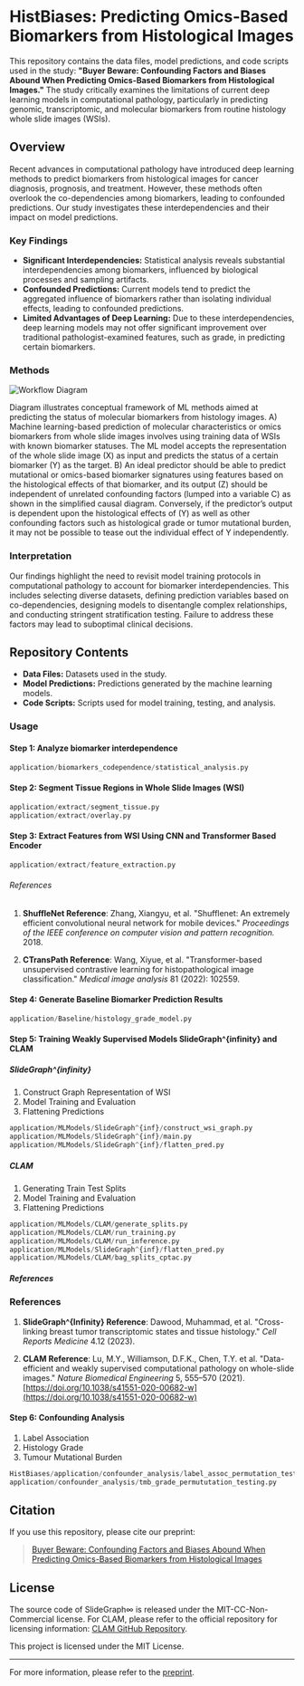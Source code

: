 # HistBiases: Predicting Omics-Based Biomarkers from Histological Images

This repository contains the data files, model predictions, and code scripts used in the study: **"Buyer Beware: Confounding Factors and Biases Abound When Predicting Omics-Based Biomarkers from Histological Images."** The study critically examines the limitations of current deep learning models in computational pathology, particularly in predicting genomic, transcriptomic, and molecular biomarkers from routine histology whole slide images (WSIs).

## Overview

Recent advances in computational pathology have introduced deep learning methods to predict biomarkers from histological images for cancer diagnosis, prognosis, and treatment. However, these methods often overlook the co-dependencies among biomarkers, leading to confounded predictions. Our study investigates these interdependencies and their impact on model predictions.

### Key Findings

- **Significant Interdependencies:** Statistical analysis reveals substantial interdependencies among biomarkers, influenced by biological processes and sampling artifacts.
- **Confounded Predictions:** Current models tend to predict the aggregated influence of biomarkers rather than isolating individual effects, leading to confounded predictions.
- **Limited Advantages of Deep Learning:** Due to these interdependencies, deep learning models may not offer significant improvement over traditional pathologist-examined features, such as grade, in predicting certain biomarkers.

### Methods
![Workflow Diagram](https://github.com/user-attachments/assets/ccc38b3f-bb17-4b8d-92a5-302ef5635d68)

Diagram illustrates conceptual framework of ML methods aimed at predicting the status of molecular biomarkers from histology images. 
A) Machine learning-based prediction of molecular characteristics or omics biomarkers from whole slide images involves using training data of WSIs with known biomarker statuses. The ML model accepts the representation of the whole slide image (X) as input and predicts the status of a certain biomarker (Y) as the target. B) An ideal predictor should be able to predict mutational or omics-based biomarker signatures using features based on the histological effects of that biomarker, and its output (Z) should be independent of unrelated confounding factors (lumped into a variable C) as shown in the simplified causal diagram. Conversely, if the predictor’s output is dependent upon the histological effects of (Y) as well as other confounding factors such as histological grade or tumor mutational burden, it may not be possible to tease out the individual effect of Y independently.

### Interpretation

Our findings highlight the need to revisit model training protocols in computational pathology to account for biomarker interdependencies. This includes selecting diverse datasets, defining prediction variables based on co-dependencies, designing models to disentangle complex relationships, and conducting stringent stratification testing. Failure to address these factors may lead to suboptimal clinical decisions.

## Repository Contents

- **Data Files:** Datasets used in the study.
- **Model Predictions:** Predictions generated by the machine learning models.
- **Code Scripts:** Scripts used for model training, testing, and analysis.

### Usage

#### Step 1: Analyze biomarker interdependence
````python
application/biomarkers_codependence/statistical_analysis.py
````
#### Step 2: Segment Tissue Regions in Whole Slide Images (WSI)
````python
application/extract/segment_tissue.py
application/extract/overlay.py
````
#### Step 3: Extract Features from WSI Using CNN and Transformer Based Encoder 
````python
application/extract/feature_extraction.py
````
###### References
1. **ShuffleNet Reference**: Zhang, Xiangyu, et al. "Shufflenet: An extremely efficient convolutional neural network for mobile devices." *Proceedings of the IEEE conference on computer vision and pattern recognition.* 2018.

2. **CTransPath Reference**: Wang, Xiyue, et al. "Transformer-based unsupervised contrastive learning for histopathological image classification." *Medical image analysis* 81 (2022): 102559.

#### Step 4: Generate Baseline Biomarker Prediction Results
````python
application/Baseline/histology_grade_model.py
````

#### Step 5: Training Weakly Supervised Models SlideGraph^{infinity} and CLAM
##### SlideGraph^{infinity}
1. Construct Graph Representation of WSI
2. Model Training and Evaluation
3. Flattening Predictions

````python
application/MLModels/SlideGraph^{inf}/construct_wsi_graph.py
application/MLModels/SlideGraph^{inf}/main.py
application/MLModels/SlideGraph^{inf}/flatten_pred.py
````
##### CLAM
1. Generating Train Test Splits
2. Model Training and Evaluation
3. Flattening Predictions

````python
application/MLModels/CLAM/generate_splits.py
application/MLModels/CLAM/run_training.py
application/MLModels/CLAM/run_inference.py
application/MLModels/SlideGraph^{inf}/flatten_pred.py
application/MLModels/CLAM/bag_splits_cptac.py
````
##### References
### References

1. **SlideGraph^{Infinity} Reference**: Dawood, Muhammad, et al. "Cross-linking breast tumor transcriptomic states and tissue histology." *Cell Reports Medicine* 4.12 (2023).

2. **CLAM Reference**: Lu, M.Y., Williamson, D.F.K., Chen, T.Y. et al. "Data-efficient and weakly supervised computational pathology on whole-slide images." *Nature Biomedical Engineering* 5, 555–570 (2021). [https://doi.org/10.1038/s41551-020-00682-w](https://doi.org/10.1038/s41551-020-00682-w)

#### Step 6: Confounding Analysis
1. Label Association
2. Histology Grade
3. Tumour Mutational Burden

````python
HistBiases/application/confounder_analysis/label_assoc_permutation_testing.py
application/confounder_analysis/tmb_grade_permututation_testing.py
````

## Citation

If you use this repository, please cite our preprint:

> [Buyer Beware: Confounding Factors and Biases Abound When Predicting Omics-Based Biomarkers from Histological Images](https://www.biorxiv.org/content/10.1101/2024.06.23.600257v1)

## License

The source code of SlideGraph∞ is released under the MIT-CC-Non-Commercial license. For CLAM, please refer to the official repository for licensing information: [CLAM GitHub Repository](https://github.com/mahmoodlab/CLAM/tree/master).

This project is licensed under the MIT License.

---

For more information, please refer to the [preprint](https://www.biorxiv.org/content/10.1101/2024.06.23.600257v1).
